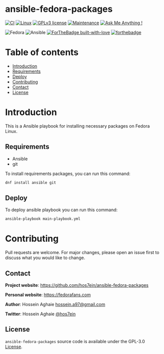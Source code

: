 # ansible-fedora-packages

[![CI](https://github.com/hos7ein/ansible-fedora-packages/actions/workflows/ansible-test.yml/badge.svg?branch=main)](https://github.com/hos7ein/ansible-fedora-packages/actions/workflows/ansible-test.yml)
[![Linux](https://svgshare.com/i/Zhy.svg)](https://svgshare.com/i/Zhy.svg)
[![GPLv3 license](https://img.shields.io/badge/License-GPLv3-blue.svg)](http://perso.crans.org/besson/LICENSE.html)
[![Maintenance](https://img.shields.io/badge/Maintained%3F-yes-green.svg)](https://github.com/hos7ein/ansible-fedora-packages/graphs/commit-activity)
[![Ask Me Anything !](https://img.shields.io/badge/Ask%20me-anything-1abc9c.svg)](https://GitHub.com/hos7ein/ansible-fedora-packages)

![Fedora](https://img.shields.io/badge/Fedora-294172?style=for-the-badge&logo=fedora&logoColor=white)
![Ansible](https://img.shields.io/badge/ansible-%231A1918.svg?style=for-the-badge&logo=ansible&logoColor=white)
[![ForTheBadge built-with-love](http://ForTheBadge.com/images/badges/built-with-love.svg)](https://GitHub.com/hos7ein/)
[![forthebadge](https://forthebadge.com/images/badges/powered-by-coffee.svg)](https://fedorafans.com)

# Table of contents
* [Introduction](#introduction)
* [Requirements](#requirements)
* [Deploy](#Deploy)
* [Contributing](#contributing)
* [Contact](#contact)
* [License](#license)

# Introduction
This is a Ansible playbook for installing necessary packages on Fedora Linux.

## Requirements

* Ansible
* git

To install requirements packages, you can run this command:

```bash
dnf install ansible git
```

## Deploy

To deploy ansible playbook you can run this command:

```bash
ansible-playbook main-playbook.yml
```

# Contributing
Pull requests are welcome. For major changes, please open an issue first to discuss what you would like to change.

## Contact

**Project website**: https://github.com/hos7ein/ansible-fedora-packages

**Personal website**: https://fedorafans.com

**Author**: Hossein Aghaie <hossein.a97@gmail.com>

**Twitter**: Hossein Aghaie [@hos7ein](https://twitter.com/hos7ein)

## License

`ansible-fedora-packages` source code is available under the GPL-3.0 [License](/LICENSE).
